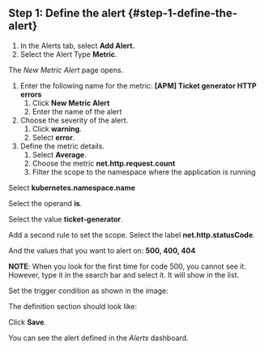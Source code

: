 ## Step 1: Define the alert {#step-1-define-the-alert}

1.  In the Alerts tab, select **Add Alert.**
2.  Select the Alert Type **Metric**.

The _New Metric Alert_ page opens.

1.  Enter the following name for the metric: **[APM] Ticket generator HTTP errors**
    1.  Click **New Metric Alert**
    2.  Enter the name of the alert
2.  Choose the severity of the alert.
    1.  Click **warning**.
    2.  Select **error**.
3.  Define the metric details.
    1.  Select **Average**.
    2.  Choose the metric **net.http.request.count**
    3.  Filter the scope to the namespace where the application is running

Select **kubernetes.namespace.name**

Select the operand **is**.

Select the value **ticket-generator**.

Add a second rule to set the scope. Select the label **net.http.statusCode**.

And the values that you want to alert on: **500, 400, 404**

**NOTE**: When you look for the first time for code 500, you cannot see it. However, type it in the search bar and select it. It will show in the list.

Set the trigger condition as shown in the image:

The definition section should look like:

Click **Save**.

You can see the alert defined in the _Alerts_ dashboard.